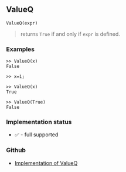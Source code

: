 ## ValueQ

```
ValueQ(expr) 
```

> returns `True` if and only if `expr` is defined.

### Examples
 
```
>> ValueQ(x)
False

>> x=1;

>> ValueQ(x)
True

>> ValueQ(True)
False
```
 






### Implementation status

* &#x2705; - full supported

### Github

* [Implementation of ValueQ](https://github.com/axkr/symja_android_library/blob/master/symja_android_library/matheclipse-core/src/main/java/org/matheclipse/core/builtin/PredicateQ.java#L1577) 
